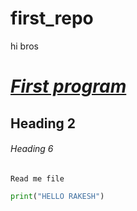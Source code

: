 # first_repo
hi bros
# <u> ***First program*** </u>
## Heading 2
###### Heading 6
`Read me file`
```python
print("HELLO RAKESH")
```
